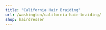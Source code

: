 ```yaml
---
title: "California Hair Braiding"
url: /washington/california-hair-braiding/
shop: hairdresser
---
```

